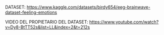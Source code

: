 DATASET: 
https://www.kaggle.com/datasets/birdy654/eeg-brainwave-dataset-feeling-emotions 

VIDEO DEL PROPIETARIO DEL DATASET:
https://www.youtube.com/watch?v=Dy8-BtTT52s&list=LL&index=2&t=212s 
